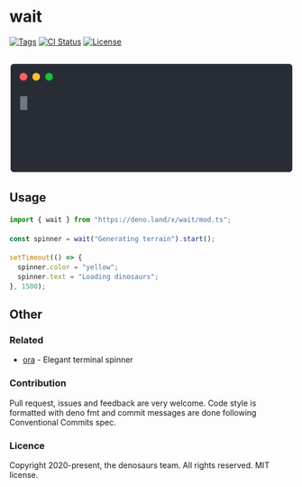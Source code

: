 # wait

[![Tags](https://img.shields.io/github/release/denosaurs/wait)](https://github.com/denosaurs/wait/releases)
[![CI Status](https://img.shields.io/github/workflow/status/denosaurs/wait/check)](https://github.com/denosaurs/wait/actions)
[![License](https://img.shields.io/github/license/denosaurs/wait)](https://github.com/denosaurs/wait/blob/master/LICENSE)

<p align="center">
	<br>
	<img src="assets/example.svg" width="500">
	<br>
</p>

## Usage

```typescript
import { wait } from "https://deno.land/x/wait/mod.ts";

const spinner = wait("Generating terrain").start();

setTimeout(() => {
  spinner.color = "yellow";
  spinner.text = "Loading dinosaurs";
}, 1500);
```

## Other

### Related

- [ora](https://github.com/sindresorhus/ora) - Elegant terminal spinner

### Contribution

Pull request, issues and feedback are very welcome. Code style is formatted with deno fmt and commit messages are done following Conventional Commits spec.

### Licence

Copyright 2020-present, the denosaurs team. All rights reserved. MIT license.
